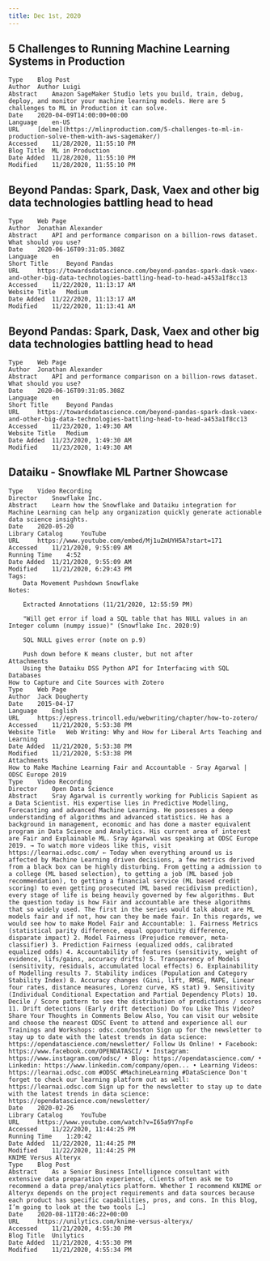 ```yaml
---
title: Dec 1st, 2020
---
```


## 5 Challenges to Running Machine Learning Systems in Production
    Type 	Blog Post
    Author 	Author Luigi
    Abstract 	Amazon SageMaker Studio lets you build, train, debug, deploy, and monitor your machine learning models. Here are 5 challenges to ML in Production it can solve.
    Date 	2020-04-09T14:00:00+00:00
    Language 	en-US
    URL 	[delme](https://mlinproduction.com/5-challenges-to-ml-in-production-solve-them-with-aws-sagemaker/)
    Accessed 	11/28/2020, 11:55:10 PM
    Blog Title 	ML in Production
    Date Added 	11/28/2020, 11:55:10 PM
    Modified 	11/28/2020, 11:55:10 PM
## Beyond Pandas: Spark, Dask, Vaex and other big data technologies battling head to head
    Type 	Web Page
    Author 	Jonathan Alexander
    Abstract 	API and performance comparison on a billion-rows dataset. What should you use?
    Date 	2020-06-16T09:31:05.308Z
    Language 	en
    Short Title 	Beyond Pandas
    URL 	https://towardsdatascience.com/beyond-pandas-spark-dask-vaex-and-other-big-data-technologies-battling-head-to-head-a453a1f8cc13
    Accessed 	11/22/2020, 11:13:17 AM
    Website Title 	Medium
    Date Added 	11/22/2020, 11:13:17 AM
    Modified 	11/22/2020, 11:13:41 AM
## Beyond Pandas: Spark, Dask, Vaex and other big data technologies battling head to head
    Type 	Web Page
    Author 	Jonathan Alexander
    Abstract 	API and performance comparison on a billion-rows dataset. What should you use?
    Date 	2020-06-16T09:31:05.308Z
    Language 	en
    Short Title 	Beyond Pandas
    URL 	https://towardsdatascience.com/beyond-pandas-spark-dask-vaex-and-other-big-data-technologies-battling-head-to-head-a453a1f8cc13
    Accessed 	11/23/2020, 1:49:30 AM
    Website Title 	Medium
    Date Added 	11/23/2020, 1:49:30 AM
    Modified 	11/23/2020, 1:49:30 AM
## Dataiku - Snowflake ML Partner Showcase
    Type 	Video Recording
    Director 	Snowflake Inc.
    Abstract 	Learn how the Snowflake and Dataiku integration for Machine Learning can help any organization quickly generate actionable data science insights.
    Date 	2020-05-20
    Library Catalog 	YouTube
    URL 	https://www.youtube.com/embed/Mj1uZmUYH5A?start=171
    Accessed 	11/21/2020, 9:55:09 AM
    Running Time 	4:52
    Date Added 	11/21/2020, 9:55:09 AM
    Modified 	11/21/2020, 6:29:43 PM
    Tags:
        Data Movement Pushdown Snowflake 
    Notes:

        Extracted Annotations (11/21/2020, 12:55:59 PM)

        "Will get error if load a SQL table that has NULL values in an Integer column (numpy issue)" (Snowflake Inc. 2020:9)

        SQL NULL gives error (note on p.9)

        Push down before K means cluster, but not after
    Attachments
        Using the Dataiku DSS Python API for Interfacing with SQL Databases
    How to Capture and Cite Sources with Zotero
    Type 	Web Page
    Author 	Jack Dougherty
    Date 	2015-04-17
    Language 	English
    URL 	https://epress.trincoll.edu/webwriting/chapter/how-to-zotero/
    Accessed 	11/21/2020, 5:53:38 PM
    Website Title 	Web Writing: Why and How for Liberal Arts Teaching and Learning
    Date Added 	11/21/2020, 5:53:38 PM
    Modified 	11/21/2020, 5:53:38 PM
    Attachments
    How to Make Machine Learning Fair and Accountable - Sray Agarwal | ODSC Europe 2019
    Type 	Video Recording
    Director 	Open Data Science
    Abstract 	Sray Agarwal is currently working for Publicis Sapient as a Data Scientist. His expertise lies in Predictive Modelling, Forecasting and advanced Machine Learning. He possesses a deep understanding of algorithms and advanced statistics. He has a background in management, economic and has done a master equivalent program in Data Science and Analytics. His current area of interest are Fair and Explainable ML. Sray Agarwal was speaking at ODSC Europe 2019. → To watch more videos like this, visit https://learnai.odsc.com/ ← Today when everything around us is affected by Machine Learning driven decisions, a few metrics derived from a black box can be highly disturbing. From getting a admission to a college (ML based selection), to getting a job (ML based job recommendation), to getting a financial service (ML based credit scoring) to even getting prosecuted (ML based recidivism prediction), every stage of life is being heavily governed by few algorithms. But the question today is how Fair and accountable are these algorithms that so widely used. The first in the series would talk about are ML models fair and if not, how can they be made fair. In this regards, we would see how to make Model Fair and Accountable: 1. Fairness Metrics (statistical parity difference, equal opportunity difference, disparate impact) 2. Model Fairness (Prejudice remover, meta-classifier) 3. Prediction Fairness (equalized odds, calibrated equalized odds) 4. Accountability of features (sensitivity, weight of evidence, lifs/gains, accuracy drifts) 5. Transparency of Models (sensitivity, residuals, accumulated local effects) 6. Explainability of Modelling results 7. Stability indices (Population and Category Stability Index) 8. Accuracy changes (Gini, lift, RMSE, MAPE, Linear four rates, distance measures, Lorenz curve, KS stat) 9. Sensitivity (Individual Conditional Expectation and Partial Dependency Plots) 10. Decile / Score pattern to see the distribution of predictions / scores 11. Drift detections (Early drift detection) Do You Like This Video? Share Your Thoughts in Comments Below Also, You can visit our website and choose the nearest ODSC Event to attend and experience all our Trainings and Workshops: odsc.com/boston Sign up for the newsletter to stay up to date with the latest trends in data science: https://opendatascience.com/newsletter/ Follow Us Online! • Facebook: https://www.facebook.com/OPENDATASCI/ • Instagram: https://www.instagram.com/odsc/ • Blog: https://opendatascience.com/ • Linkedin: https://www.linkedin.com/company/open... • Learning Videos: https://learnai.odsc.com #ODSC #MachineLearning #DataScience Don't forget to check our learning platform out as well: https://learnai.odsc.com Sign up for the newsletter to stay up to date with the latest trends in data science: https://opendatascience.com/newsletter/
    Date 	2020-02-26
    Library Catalog 	YouTube
    URL 	https://www.youtube.com/watch?v=I65a9Y7npFo
    Accessed 	11/22/2020, 11:44:25 PM
    Running Time 	1:20:42
    Date Added 	11/22/2020, 11:44:25 PM
    Modified 	11/22/2020, 11:44:25 PM
    KNIME Versus Alteryx
    Type 	Blog Post
    Abstract 	As a Senior Business Intelligence consultant with extensive data preparation experience, clients often ask me to recommend a data prep/analytics platform. Whether I recommend KNIME or Alteryx depends on the project requirements and data sources because each product has specific capabilities, pros, and cons. In this blog, I’m going to look at the two tools […]
    Date 	2020-08-11T20:46:22+00:00
    URL 	https://unilytics.com/knime-versus-alteryx/
    Accessed 	11/21/2020, 4:55:30 PM
    Blog Title 	Unilytics
    Date Added 	11/21/2020, 4:55:30 PM
    Modified 	11/21/2020, 4:55:34 PM
